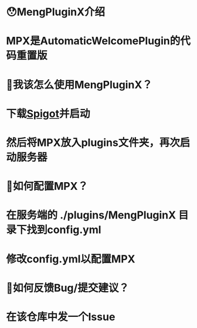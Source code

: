 # 😯MengPluginX介绍
# MPX是AutomaticWelcomePlugin的代码重置版
# 🧐我该怎么使用MengPluginX？
# 下载<a href="https://www.spigotmc.org/">Spigot</a>并启动
# 然后将MPX放入plugins文件夹，再次启动服务器
# 🤔如何配置MPX？
# 在服务端的 ./plugins/MengPluginX 目录下找到config.yml
# 修改config.yml以配置MPX
# 🤨如何反馈Bug/提交建议？
# 在该仓库中发一个Issue
